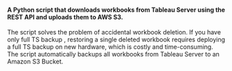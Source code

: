 #### A Python script that downloads workbooks from Tableau Server using the REST API and uploads them to AWS S3.

The script solves the problem of accidental workbook deletion. If you have only full TS backup , restoring a single deleted workbook requires deploying a full TS backup on new hardware, which is costly and time-consuming. The script automatically backups all workbooks from Tableau Server to an Amazon S3 Bucket.
